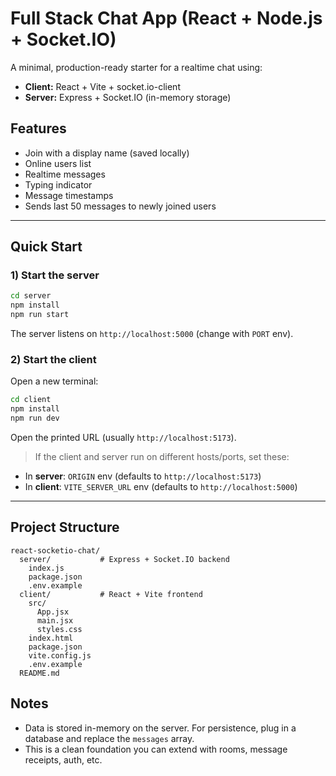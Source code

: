 # Full Stack Chat App (React + Node.js + Socket.IO)

A minimal, production-ready starter for a realtime chat using:
- **Client:** React + Vite + socket.io-client
- **Server:** Express + Socket.IO (in-memory storage)

## Features
- Join with a display name (saved locally)
- Online users list
- Realtime messages
- Typing indicator
- Message timestamps
- Sends last 50 messages to newly joined users

---

## Quick Start

### 1) Start the server
```bash
cd server
npm install
npm run start
```
The server listens on `http://localhost:5000` (change with `PORT` env).

### 2) Start the client
Open a new terminal:
```bash
cd client
npm install
npm run dev
```
Open the printed URL (usually `http://localhost:5173`).

> If the client and server run on different hosts/ports, set these:
- In **server**: `ORIGIN` env (defaults to `http://localhost:5173`)
- In **client**: `VITE_SERVER_URL` env (defaults to `http://localhost:5000`)

---

## Project Structure
```
react-socketio-chat/
  server/           # Express + Socket.IO backend
    index.js
    package.json
    .env.example
  client/           # React + Vite frontend
    src/
      App.jsx
      main.jsx
      styles.css
    index.html
    package.json
    vite.config.js
    .env.example
  README.md
```

## Notes
- Data is stored in-memory on the server. For persistence, plug in a database and replace the `messages` array.
- This is a clean foundation you can extend with rooms, message receipts, auth, etc.
